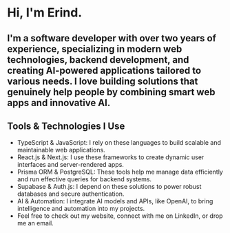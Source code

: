 # Hi, I'm Erind.

## I'm a software developer with over two years of experience, specializing in modern web technologies, backend development, and creating AI-powered applications tailored to various needs. I love building solutions that genuinely help people by combining smart web apps and innovative AI.

## Tools & Technologies I Use

- TypeScript & JavaScript: I rely on these languages to build scalable and maintainable web applications.
- React.js & Next.js: I use these frameworks to create dynamic user interfaces and server-rendered apps.
- Prisma ORM & PostgreSQL: These tools help me manage data efficiently and run effective queries for backend systems.
- Supabase & Auth.js: I depend on these solutions to power robust databases and secure authentication.
- AI & Automation: I integrate AI models and APIs, like OpenAI, to bring intelligence and automation into my projects.
- Feel free to check out my website, connect with me on LinkedIn, or drop me an email.
